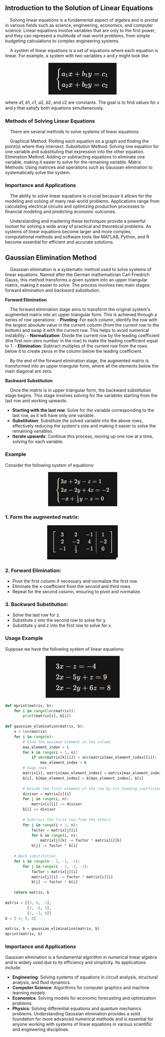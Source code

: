 ## Introduction to the Solution of Linear Equations

<p>&nbsp;&nbsp;&nbsp;&nbsp;Solving linear equations is a fundamental aspect of algebra and is pivotal in various fields such as science, engineering, economics, and computer science. Linear equations involve variables that are only to the first power, and they can represent a multitude of real-world problems, from simple budgeting calculations to complex engineering systems.

<p>&nbsp;&nbsp;&nbsp;&nbsp;A system of linear equations is a set of equations where each equation is linear. For example, a system with two variables 𝑥 and 𝑦 might look like:

<p align="center">
  <img src="https://github.com/DmitriySkibinsky/Algorithms-and-computation-methods/blob/main/source/2.%20Solution%20of%20linear%20equations/img/main.png" alt="main"
</p>

where 𝑎1, 𝑏1, 𝑐1, 𝑎2, 𝑏2, and 𝑐2 are constants. The goal is to find values for 𝑥 and 𝑦 that satisfy both equations simultaneously.

### Methods of Solving Linear Equations

<p>&nbsp;&nbsp;&nbsp;&nbsp;There are several methods to solve systems of linear equations:

<p>&nbsp;&nbsp;&nbsp;&nbsp;Graphical Method: Plotting each equation on a graph and finding the point(s) where they intersect.
Substitution Method: Solving one equation for one variable and substituting that expression into the other equation.
Elimination Method: Adding or subtracting equations to eliminate one variable, making it easier to solve for the remaining variable.
Matrix Methods: Using matrices and operations such as Gaussian elimination to systematically solve the system.

### Importance and Applications

<p>&nbsp;&nbsp;&nbsp;&nbsp;The ability to solve linear equations is crucial because it allows for the modeling and solving of many real-world problems. Applications range from calculating electrical circuits and optimizing production processes to financial modeling and predicting economic outcomes.

<p>&nbsp;&nbsp;&nbsp;&nbsp;Understanding and mastering these techniques provide a powerful toolset for solving a wide array of practical and theoretical problems. As systems of linear equations become larger and more complex, computational methods and software tools like MATLAB, Python, and R become essential for efficient and accurate solutions.

## Gaussian Elimination Method

<p>&nbsp;&nbsp;&nbsp;&nbsp;Gaussian elimination is a systematic method used to solve systems of linear equations. Named after the German mathematician Carl Friedrich Gauss, this method transforms a given system into an upper triangular matrix, making it easier to solve. The process involves two main stages: forward elimination and backward substitution.

<b>Forward Elimination</b>

<p>&nbsp;&nbsp;&nbsp;&nbsp;The forward elimination stage aims to transform the original system's augmented matrix into an upper triangular form. This is achieved through a series of row operations:
- <b>Pivoting</b>: For each column, identify the row with the largest absolute value in the current column (from the current row to the bottom) and swap it with the current row. This helps to avoid numerical instability.
- <b>Normalization</b>: Divide the current row by the leading coefficient (the first non-zero number in the row) to make the leading coefficient equal to 1.
- <b>Elimination</b>: Subtract multiples of the current row from the rows below it to create zeros in the column below the leading coefficient.

<p>&nbsp;&nbsp;&nbsp;&nbsp;By the end of the forward elimination stage, the augmented matrix is transformed into an upper triangular form, where all the elements below the main diagonal are zero.

<b>Backward Substitution</b>

<p>&nbsp;&nbsp;&nbsp;&nbsp;Once the matrix is in upper triangular form, the backward substitution stage begins. This stage involves solving for the variables starting from the last row and working upwards:

- <b>Starting with the last row</b>: Solve for the variable corresponding to the last row, as it will have only one variable.
- <b>Substitution</b>: Substitute the solved variable into the above rows, effectively reducing the system's size and making it easier to solve the remaining variables.
- <b>Iterate upwards</b>: Continue this process, moving up one row at a time, solving for each variable.

### Example
Consider the following system of equations:

<p align="center">
  <img src="https://github.com/DmitriySkibinsky/Algorithms-and-computation-methods/blob/main/source/2.%20Solution%20of%20linear%20equations/img/1.png" alt="1"
</p>

### 1. Form the augmented matrix:

<p align="center">
  <img src="https://github.com/DmitriySkibinsky/Algorithms-and-computation-methods/blob/main/source/2.%20Solution%20of%20linear%20equations/img/2.png" alt="2"
</p>

### 2. Forward Elimination:

- Pivot the first column if necessary and normalize the first row.
- Eliminate the x-coefficient from the second and third rows.
- Repeat for the second column, ensuring to pivot and normalize.

### 3. Backward Substitution:

- Solve the last row for z.
- Substitute z into the second row to solve for y.
- Substitute y and z into the first row to solve for x.

### Usage Example
Suppose we have the following system of linear equations:

<p align="center">
  <img src="https://github.com/DmitriySkibinsky/Algorithms-and-computation-methods/blob/main/source/2.%20Solution%20of%20linear%20equations/img/3.png" alt="3"
</p>

```python
def mprint(matrix, b):
    for i in range(len(matrix)):
        print(matrix[i], b[i])

def gaussian_elimination(matrix, b):
    n = len(matrix)
    for i in range(n):
        # Find the maximum element in the column
        max_element_index = i
        for k in range(i + 1, n):
            if abs(matrix[k][i]) > abs(matrix[max_element_index][i]):
                max_element_index = k
        # Swap rows
        matrix[i], matrix[max_element_index] = matrix[max_element_index], matrix[i]
        b[i], b[max_element_index] = b[max_element_index], b[i]

        # Divide the first element of the row by its leading coefficient
        divisor = matrix[i][i]
        for j in range(i, n):
            matrix[i][j] /= divisor
        b[i] /= divisor

        # Subtract the first row from the others
        for j in range(i + 1, n):
            factor = matrix[j][i]
            for k in range(i, n):
                matrix[j][k] -= factor * matrix[i][k]
            b[j] -= factor * b[i]

    # Back substitution
    for i in range(n - 1, -1, -1):
        for j in range(i - 1, -1, -1):
            factor = matrix[j][i]
            matrix[j][i] -= factor * matrix[i][i]
            b[j] -= factor * b[i]

    return matrix, b

matrix = [[3, 0, -1],
          [2, -5, 1],
          [2, -2, 6]]
b = [-4, 9, 8]

matrix, b = gaussian_elimination(matrix, b)
mprint(matrix, b)
```

### Importance and Applications
Gaussian elimination is a fundamental algorithm in numerical linear algebra and is widely used due to its efficiency and simplicity. Its applications include:

- <b>Engineering</b>: Solving systems of equations in circuit analysis, structural analysis, and fluid dynamics.
- <b>Computer Science</b>: Algorithms for computer graphics and machine learning models.
- <b>Economics</b>: Solving models for economic forecasting and optimization problems.
- <b>Physics</b>: Solving differential equations and quantum mechanics problems.
Understanding Gaussian elimination provides a solid foundation for more advanced numerical methods and is essential for anyone working with systems of linear equations in various scientific and engineering disciplines.
